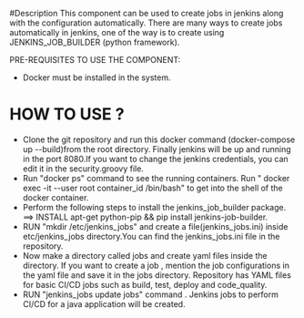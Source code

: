 #Description
This component can be used to create jobs in jenkins along with the configuration automatically.
There are many ways to create jobs automatically in jenkins, one of the way is to create using JENKINS_JOB_BUILDER (python framework).

PRE-REQUISITES TO USE THE COMPONENT:
* Docker must be installed in the system.

# HOW TO USE ?

* Clone the git repository and run this docker command (docker-compose up --build)from the root directory.
  Finally jenkins will be up and running in the port 8080.If you want to change the  jenkins credentials, you can edit
  it in the security.groovy file.
* Run "docker ps" command to see the running containers. Run " docker exec -it --user root container_id /bin/bash" to get into the 
  shell of the docker container.
* Perform the following steps to install the jenkins_job_builder package.
  ==> INSTALL apt-get python-pip && pip install jenkins-job-builder.
* RUN "mkdir /etc/jenkins_jobs" and create a file(jenkins_jobs.ini) inside etc/jenkins_jobs directory.You can find the jenkins_jobs.ini file 
  in the repository.
* Now make a directory called jobs and create yaml files inside the directory. If you want to create a job , mention the job configurations in
  the yaml file and save it in the jobs directory. Repository has YAML files for basic CI/CD jobs such as build, test, deploy and code_quality.
* RUN "jenkins_jobs update jobs" command . Jenkins jobs to perform CI/CD for a java application will be created.